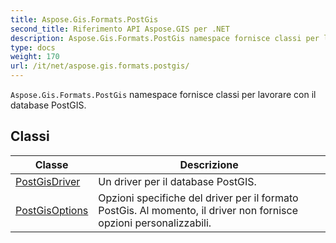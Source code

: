 ```yaml
---
title: Aspose.Gis.Formats.PostGis
second_title: Riferimento API Aspose.GIS per .NET
description: Aspose.Gis.Formats.PostGis namespace fornisce classi per lavorare con il database PostGIS.
type: docs
weight: 170
url: /it/net/aspose.gis.formats.postgis/
---
```

`Aspose.Gis.Formats.PostGis` namespace fornisce classi per lavorare con il database PostGIS.

## Classi

| Classe | Descrizione |
| --- | --- |
| [PostGisDriver](./postgisdriver/) | Un driver per il database PostGIS. |
| [PostGisOptions](./postgisoptions/) | Opzioni specifiche del driver per il formato PostGis. Al momento, il driver non fornisce opzioni personalizzabili. |


